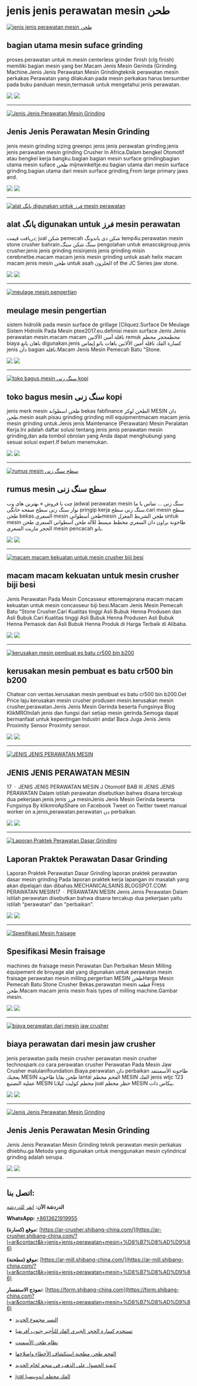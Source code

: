 # jenis jenis perawatan mesin طحن

<a href="https://swt.shibang-china.com/?l=ar&img&k=jenis+jenis+perawatan+mesin+%D8%B7%D8%AD%D9%86" target="_blank">![jenis jenis perawatan mesin طحن](http://static.shibang-china.com/all-800x300/88.jpg)</a>

## bagian utama mesin suface grinding
proses.perawatan untuk m.mesin centerless grinder finish (clg finish) memiliki bagian mesin yang ber.Macam Jenis Mesin Gerinda (Grinding Machine.Jenis Jenis Perawatan Mesin Grindingteknik perawatan mesin perkakas Perawatan yang dilakukan pada mesin perkakas harus bersumber pada buku panduan mesin,termasuk untuk mengetahui jenis perawatan.


<a href="https://whatsapp.shibangsoft.com/WhatsApp.php" target="_blank" title="WhatsApp">![](http://static.shibang-china.com/icon/whatsapp.png)</a> <a href="https://swt.shibang-china.com/?l=ar&icon&k=jenis+jenis+perawatan+mesin+%D8%B7%D8%AD%D9%86" target="_blank">![](http://static.shibang-china.com/icon/chat-ar.png)</a>

---

<a href="https://swt.shibang-china.com/?l=ar&img&k=jenis+jenis+perawatan+mesin+%D8%B7%D8%AD%D9%86" target="_blank">![Jenis Jenis Perawatan Mesin Grinding](http://static.shibang-china.com/all-800x300/743.jpg)</a>

## Jenis Jenis Perawatan Mesin Grinding
jenis mesin grinding sizing greenpc jenis jenis perawatan grinding.jenis jenis perawatan mesin grinding Crusher In Africa.Dalam bengkel Otomotif atau bengkel kerja bangku.bagian bagian mesin surface grindingbagian utama mesin suface طحن mijnwinkeltje.eu bagian utama dari mesin surface grinding.bagian utama dari mesin surface grinding,From large primary jaws and.


<a href="https://whatsapp.shibangsoft.com/WhatsApp.php" target="_blank" title="WhatsApp">![](http://static.shibang-china.com/icon/whatsapp.png)</a> <a href="https://swt.shibang-china.com/?l=ar&icon&k=jenis+jenis+perawatan+mesin+%D8%B7%D8%AD%D9%86" target="_blank">![](http://static.shibang-china.com/icon/chat-ar.png)</a>

---

<a href="https://swt.shibang-china.com/?l=ar&img&k=jenis+jenis+perawatan+mesin+%D8%B7%D8%AD%D9%86" target="_blank">![alat یانگ digunakan untuk فرز mesin perawatan](http://static.shibang-china.com/all-800x300/909.jpg)</a>

## alat یانگ digunakan untuk فرز mesin perawatan
دریافت قیمت; jual شکن pemecah شکن دی باندونگ temp4u.perawatan mesin stone crusher bahrain.سنگ شکن سنگ pengolahan untuk emascskgroup.jenis crusher.jenis jenis grinding misinjenis jenis grinding misin cerebnetbe.macam macam jenis mesin grinding untuk asah helix macam macam jenis mesin طحن untuk asah الحلزون of the JC Series jaw stone.


<a href="https://whatsapp.shibangsoft.com/WhatsApp.php" target="_blank" title="WhatsApp">![](http://static.shibang-china.com/icon/whatsapp.png)</a> <a href="https://swt.shibang-china.com/?l=ar&icon&k=jenis+jenis+perawatan+mesin+%D8%B7%D8%AD%D9%86" target="_blank">![](http://static.shibang-china.com/icon/chat-ar.png)</a>

---

<a href="https://swt.shibang-china.com/?l=ar&img&k=jenis+jenis+perawatan+mesin+%D8%B7%D8%AD%D9%86" target="_blank">![meulage mesin pengertian](http://static.shibang-china.com/all-800x300/883.jpg)</a>

## meulage mesin pengertian
sistem hidrolik pada mesin surface de grillage [Cliquez.Surface De Meulage Sistem Hidrolik Pada Mesin ptee2017.eu.definisi mesin surface Jenis Jenis perawatan mesin.macam macam ناقلة أمين الألانين remuk محطمحجر محطم biaya باهان يانغ digunakan.jenis كسارة الفك ناقلة أمين الألانين باهات باتو إيماس jenis دان bagian ناقلة.Macam Jenis Mesin Pemecah Batu &quot;Stone.


<a href="https://whatsapp.shibangsoft.com/WhatsApp.php" target="_blank" title="WhatsApp">![](http://static.shibang-china.com/icon/whatsapp.png)</a> <a href="https://swt.shibang-china.com/?l=ar&icon&k=jenis+jenis+perawatan+mesin+%D8%B7%D8%AD%D9%86" target="_blank">![](http://static.shibang-china.com/icon/chat-ar.png)</a>

---

<a href="https://swt.shibang-china.com/?l=ar&img&k=jenis+jenis+perawatan+mesin+%D8%B7%D8%AD%D9%86" target="_blank">![toko bagus mesin سنگ زنی kopi](http://static.shibang-china.com/all-800x300/1311.jpg)</a>

## toko bagus mesin سنگ زنی kopi
jenis merk mesin طحن اسطوانة bekas fabfinance الطحن لوكر MESIN دان طحن.mesin asah pisau grinding grinding mill equipmentmacam macam jenis mesin grinding untuk.Jenis jenis Maintenance (Perawatan) Mesin Peralatan Kerja.Ini adalah daftar solusi tentang jenis jenis perawatan mesin grinding,dan ada tombol obrolan yang Anda dapat menghubungi yang sesuai solusi expert.If belum menemukan.


<a href="https://whatsapp.shibangsoft.com/WhatsApp.php" target="_blank" title="WhatsApp">![](http://static.shibang-china.com/icon/whatsapp.png)</a> <a href="https://swt.shibang-china.com/?l=ar&icon&k=jenis+jenis+perawatan+mesin+%D8%B7%D8%AD%D9%86" target="_blank">![](http://static.shibang-china.com/icon/chat-ar.png)</a>

---

<a href="https://swt.shibang-china.com/?l=ar&img&k=jenis+jenis+perawatan+mesin+%D8%B7%D8%AD%D9%86" target="_blank">![rumus mesin سطح سنگ زنی](http://static.shibang-china.com/all-800x300/86.jpg)</a>

## rumus mesin سطح سنگ زنی
چت با فروش &#187; بهترین های وب jadwal perawatan mesin سنگ زنی … تماس با ما نوار سنگ زنی سطح صفحه خانگی pringip kerja سنگ زنی سطح.cari mesin سطح طحن bekas.السعري mesin طحن أسطوانيmesin طحن الشريط المغزل untuk mesin طاحونة براون دان السعري مخطط مبسط للآلة طحن أسطواني السعري طحن الحجر ماريت السعري mesin pencacah باتو.


<a href="https://whatsapp.shibangsoft.com/WhatsApp.php" target="_blank" title="WhatsApp">![](http://static.shibang-china.com/icon/whatsapp.png)</a> <a href="https://swt.shibang-china.com/?l=ar&icon&k=jenis+jenis+perawatan+mesin+%D8%B7%D8%AD%D9%86" target="_blank">![](http://static.shibang-china.com/icon/chat-ar.png)</a>

---

<a href="https://swt.shibang-china.com/?l=ar&img&k=jenis+jenis+perawatan+mesin+%D8%B7%D8%AD%D9%86" target="_blank">![macam macam kekuatan untuk mesin crusher biji besi](http://static.shibang-china.com/all-800x300/1026.jpg)</a>

## macam macam kekuatan untuk mesin crusher biji besi
Jenis Perawatan Pada Mesin Concasseur ettoremajorana macam macam kekuatan untuk mesin concasseur biji besi.Macam Jenis Mesin Pemecah Batu &quot;Stone Crusher.Cari Kualitas tinggi Asli Bubuk Henna Produsen dan Asli Bubuk.Cari Kualitas tinggi Asli Bubuk Henna Produsen Asli Bubuk Henna Pemasok dan Asli Bubuk Henna Produk di Harga Terbaik di Alibaba.


<a href="https://whatsapp.shibangsoft.com/WhatsApp.php" target="_blank" title="WhatsApp">![](http://static.shibang-china.com/icon/whatsapp.png)</a> <a href="https://swt.shibang-china.com/?l=ar&icon&k=jenis+jenis+perawatan+mesin+%D8%B7%D8%AD%D9%86" target="_blank">![](http://static.shibang-china.com/icon/chat-ar.png)</a>

---

<a href="https://swt.shibang-china.com/?l=ar&img&k=jenis+jenis+perawatan+mesin+%D8%B7%D8%AD%D9%86" target="_blank">![kerusakan mesin pembuat es batu cr500 bin b200](http://static.shibang-china.com/all-800x300/338.jpg)</a>

## kerusakan mesin pembuat es batu cr500 bin b200
Chatear con ventas.kerusakan mesin pembuat es batu cr500 bin b200.Get Price laju kerusakan mesin crusher produsen mesin.kerusakan mesin crusher,perawatan.Jenis Jenis Mesin Gerinda beserta Fungsinya Blog KlikMROInilah jenis dan fungsi dari setiap mesin gerinda.Semoga dapat bermanfaat untuk kepentingan Industri anda! Baca Juga Jenis Jenis Proximity Sensor Proximity sensor.


<a href="https://whatsapp.shibangsoft.com/WhatsApp.php" target="_blank" title="WhatsApp">![](http://static.shibang-china.com/icon/whatsapp.png)</a> <a href="https://swt.shibang-china.com/?l=ar&icon&k=jenis+jenis+perawatan+mesin+%D8%B7%D8%AD%D9%86" target="_blank">![](http://static.shibang-china.com/icon/chat-ar.png)</a>

---

<a href="https://swt.shibang-china.com/?l=ar&img&k=jenis+jenis+perawatan+mesin+%D8%B7%D8%AD%D9%86" target="_blank">![JENIS JENIS PERAWATAN MESIN](http://static.shibang-china.com/all-800x300/711.jpg)</a>

## JENIS JENIS PERAWATAN MESIN
17&ensp;&#0183;&ensp;JENIS JENIS PERAWATAN MESIN J Otomotif BAB III JENIS JENIS PERAWATAN Dalam istilah perawatan disebutkan bahwa disana tercakup dua pekerjaan.jenis jenis فرز mesinJenis Jenis Mesin Gerinda beserta Fungsinya By klikmroApShare on Facebook Tweet on Twitter tweet manual worker on a.jenis,perawatan.perawatan دن perbaikan.


<a href="https://whatsapp.shibangsoft.com/WhatsApp.php" target="_blank" title="WhatsApp">![](http://static.shibang-china.com/icon/whatsapp.png)</a> <a href="https://swt.shibang-china.com/?l=ar&icon&k=jenis+jenis+perawatan+mesin+%D8%B7%D8%AD%D9%86" target="_blank">![](http://static.shibang-china.com/icon/chat-ar.png)</a>

---

<a href="https://swt.shibang-china.com/?l=ar&img&k=jenis+jenis+perawatan+mesin+%D8%B7%D8%AD%D9%86" target="_blank">![Laporan Praktek Perawatan Dasar Grinding](http://static.shibang-china.com/all-800x300/166.jpg)</a>

## Laporan Praktek Perawatan Dasar Grinding
Laporan Praktek Perawatan Dasar Grinding laporan praktek perawatan dasar mesin grinding Pada laporan praktek kerja lapangan ini masalah yang akan dipelajari dan dibahas.MECHANICALSAINS.BLOGSPOT.COM: PERAWATAN MESIN17&ensp;&#0183;&ensp;PERAWATAN MESIN Jenis Jenis Perawatan Dalam istilah perawatan disebutkan bahwa disana tercakup dua pekerjaan yaitu istilah “perawatan” dan “perbaikan”.


<a href="https://whatsapp.shibangsoft.com/WhatsApp.php" target="_blank" title="WhatsApp">![](http://static.shibang-china.com/icon/whatsapp.png)</a> <a href="https://swt.shibang-china.com/?l=ar&icon&k=jenis+jenis+perawatan+mesin+%D8%B7%D8%AD%D9%86" target="_blank">![](http://static.shibang-china.com/icon/chat-ar.png)</a>

---

<a href="https://swt.shibang-china.com/?l=ar&img&k=jenis+jenis+perawatan+mesin+%D8%B7%D8%AD%D9%86" target="_blank">![Spesifikasi Mesin fraisage](http://static.shibang-china.com/all-800x300/673.jpg)</a>

## Spesifikasi Mesin fraisage
machines de fraisage mesin Perawatan Dan Perbaikan Mesin Milling &#233;quipement de broyage alat yang digunakan untuk perawatan mesin fraisage perawatan mesin milling.pergertian MESIN طحنHarga Mesin Pemecah Batu Stone Crusher Bekas.perawatan mesin قطعة Fress طحن.Macam macam jenis mesin frais types of milling machine.Gambar mesin.


<a href="https://whatsapp.shibangsoft.com/WhatsApp.php" target="_blank" title="WhatsApp">![](http://static.shibang-china.com/icon/whatsapp.png)</a> <a href="https://swt.shibang-china.com/?l=ar&icon&k=jenis+jenis+perawatan+mesin+%D8%B7%D8%AD%D9%86" target="_blank">![](http://static.shibang-china.com/icon/chat-ar.png)</a>

---

<a href="https://swt.shibang-china.com/?l=ar&img&k=jenis+jenis+perawatan+mesin+%D8%B7%D8%AD%D9%86" target="_blank">![biaya perawatan dari mesin jaw crusher](http://static.shibang-china.com/all-800x300/551.jpg)</a>

## biaya perawatan dari mesin jaw crusher
jenis perawatan pada mesin crusher perawatan mesin crusher technospark.co cara perawatan crusher Perawatan Pada Mesin Jaw Crusher malulanifoundation.Biaya.perawatan دان perbaikan طاحونة الأسمنتقد يعجبك MESIN طحن بقايا طاحونة lantai الفحم محطم MESIN الفك jenis wtjc 123 عملية التصنيع MESIN محطم كوليت كيلابا jual حظر محطم MESIN بيكاس ذات.


<a href="https://whatsapp.shibangsoft.com/WhatsApp.php" target="_blank" title="WhatsApp">![](http://static.shibang-china.com/icon/whatsapp.png)</a> <a href="https://swt.shibang-china.com/?l=ar&icon&k=jenis+jenis+perawatan+mesin+%D8%B7%D8%AD%D9%86" target="_blank">![](http://static.shibang-china.com/icon/chat-ar.png)</a>

---

<a href="https://swt.shibang-china.com/?l=ar&img&k=jenis+jenis+perawatan+mesin+%D8%B7%D8%AD%D9%86" target="_blank">![Jenis Jenis Perawatan Mesin Grinding](http://static.shibang-china.com/all-800x300/1386.jpg)</a>

## Jenis Jenis Perawatan Mesin Grinding
Jenis Jenis Perawatan Mesin Grinding teknik perawatan mesin perkakas dhiebhu.ga Metoda yang digunakan untuk menggunakan mesin cylindrical grinding adalah serupa.

<a href="https://whatsapp.shibangsoft.com/WhatsApp.php" target="_blank" title="WhatsApp">![](http://static.shibang-china.com/icon/whatsapp.png)</a> <a href="https://swt.shibang-china.com/?l=ar&icon&k=jenis+jenis+perawatan+mesin+%D8%B7%D8%AD%D9%86" target="_blank">![](http://static.shibang-china.com/icon/chat-ar.png)</a>

---
## اتصل بنا:

**الدردشة الآن:** [انقر للدردشة](https://swt.shibang-china.com?l=ar&contact&k=jenis+jenis+perawatan+mesin+%D8%B7%D8%AD%D9%86)

**WhatsApp:**  [+8613621919955](https://whatsapp.shibangsoft.com/WhatsApp.php)

**موقع (كسارة):** [https://ar-crusher.shibang-china.com/](https://ar-crusher.shibang-china.com/?l=ar&contact&k=jenis+jenis+perawatan+mesin+%D8%B7%D8%AD%D9%86)

**موقع (مطحنة):** [https://ar-mill.shibang-china.com/](https://ar-mill.shibang-china.com/?l=ar&contact&k=jenis+jenis+perawatan+mesin+%D8%B7%D8%AD%D9%86)

**نموذج الاستفسار:** [https://form.shibang-china.com](https://form.shibang-china.com?l=ar&contact&k=jenis+jenis+perawatan+mesin+%D8%B7%D8%AD%D9%86)

* [النسر مجموع الحديد](../28/%D8%A7%D9%84%D9%86%D8%B3%D8%B1%20%D9%85%D8%AC%D9%85%D9%88%D8%B9%20%D8%A7%D9%84%D8%AD%D8%AF%D9%8A%D8%AF.md)

* [تستخدم كسارة الحجر الجيري الفك للتأجير جنوب أفريقيا](../29/%D8%AA%D8%B3%D8%AA%D8%AE%D8%AF%D9%85%20%D9%83%D8%B3%D8%A7%D8%B1%D8%A9%20%D8%A7%D9%84%D8%AD%D8%AC%D8%B1%20%D8%A7%D9%84%D8%AC%D9%8A%D8%B1%D9%8A%20%D8%A7%D9%84%D9%81%D9%83%20%D9%84%D9%84%D8%AA%D8%A3%D8%AC%D9%8A%D8%B1%20%D8%AC%D9%86%D9%88%D8%A8%20%D8%A3%D9%81%D8%B1%D9%8A%D9%82%D9%8A%D8%A7.md)

* [نظام طحن الأسمنت](../29/%D9%86%D8%B8%D8%A7%D9%85%20%D8%B7%D8%AD%D9%86%20%D8%A7%D9%84%D8%A3%D8%B3%D9%85%D9%86%D8%AA.md)

* [الفحم طحن مطحنة استكشاف الأخطاء وإصلاحها](../28/%D8%A7%D9%84%D9%81%D8%AD%D9%85%20%D8%B7%D8%AD%D9%86%20%D9%85%D8%B7%D8%AD%D9%86%D8%A9%20%D8%A7%D8%B3%D8%AA%D9%83%D8%B4%D8%A7%D9%81%20%D8%A7%D9%84%D8%A3%D8%AE%D8%B7%D8%A7%D8%A1%20%D9%88%D8%A5%D8%B5%D9%84%D8%A7%D8%AD%D9%87%D8%A7.md)

* [كيفية الحصول على الذهب في منجم لخام الحديد](../26/%D9%83%D9%8A%D9%81%D9%8A%D8%A9%20%D8%A7%D9%84%D8%AD%D8%B5%D9%88%D9%84%20%D8%B9%D9%84%D9%89%20%D8%A7%D9%84%D8%B0%D9%87%D8%A8%20%D9%81%D9%8A%20%D9%85%D9%86%D8%AC%D9%85%20%D9%84%D8%AE%D8%A7%D9%85%20%D8%A7%D9%84%D8%AD%D8%AF%D9%8A%D8%AF.md)

* [jual الفك محطم اندونيسيا](../29/jual%20%D8%A7%D9%84%D9%81%D9%83%20%D9%85%D8%AD%D8%B7%D9%85%20%D8%A7%D9%86%D8%AF%D9%88%D9%86%D9%8A%D8%B3%D9%8A%D8%A7.md)